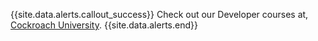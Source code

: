 {{site.data.alerts.callout_success}}
Check out our Developer courses at, [Cockroach University](https://university.cockroachlabs.com/).
{{site.data.alerts.end}}
